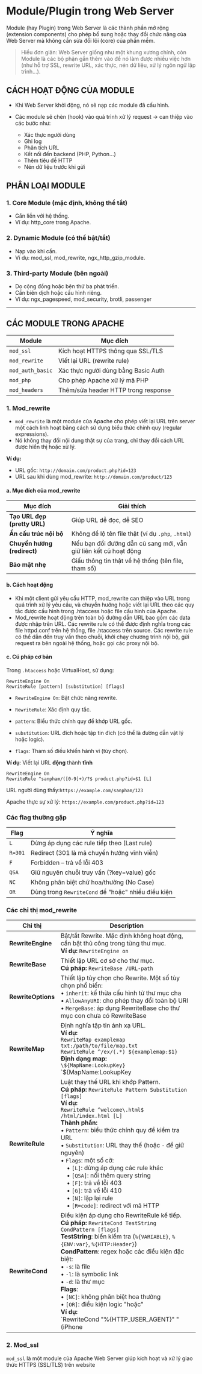 # Module/Plugin trong Web Server
Module (hay Plugin) trong Web Server là các thành phần mở rộng (extension components) cho phép bổ sung hoặc thay đổi chức năng của Web Server mà không cần sửa đổi lõi (core) của phần mềm.

>  Hiểu đơn giản: Web Server giống như một khung xương chính, còn Module là các bộ phận gắn thêm vào để nó làm được nhiều việc hơn (như hỗ trợ SSL, rewrite URL, xác thực, nén dữ liệu, xử lý ngôn ngữ lập trình…).

## CÁCH HOẠT ĐỘNG CỦA MODULE
- Khi Web Server khởi động, nó sẽ nạp các module đã cấu hình.

- Các module sẽ chèn (hook) vào quá trình xử lý request → can thiệp vào các bước như:
    - Xác thực người dùng
    - Ghi log
    - Phân tích URL
    - Kết nối đến backend (PHP, Python…)
    - Thêm tiêu đề HTTP
    - Nén dữ liệu trước khi gửi

## PHÂN LOẠI MODULE
### 1. Core Module (mặc định, không thể tắt)
- Gắn liền với hệ thống.
- Ví dụ: http_core trong Apache.

### 2. Dynamic Module (có thể bật/tắt)
- Nạp vào khi cần.
- Ví dụ: mod_ssl, mod_rewrite, ngx_http_gzip_module.

### 3. Third-party Module (bên ngoài)
- Do cộng đồng hoặc bên thứ ba phát triển.
- Cần biên dịch hoặc cấu hình riêng.
- Ví dụ: ngx_pagespeed, mod_security, brotli, passenger

----------
## CÁC MODULE TRONG APACHE
| Module           | Mục đích                            |
| ---------------- | ----------------------------------- |
| `mod_ssl`        | Kích hoạt HTTPS thông qua SSL/TLS   |
| `mod_rewrite`    | Viết lại URL (rewrite rule)         |
| `mod_auth_basic` | Xác thực người dùng bằng Basic Auth |
| `mod_php`        | Cho phép Apache xử lý mã PHP        |
| `mod_headers`    | Thêm/sửa header HTTP trong response |

### 1. Mod_rewrite
- `mod_rewrite` là một module của Apache cho phép viết lại URL trên server một cách linh hoạt bằng cách sử dụng biểu thức chính quy (regular expressions).
- Nó không thay đổi nội dung thật sự của trang, chỉ thay đổi cách URL được hiển thị hoặc xử lý.

 **Ví dụ:**
 -  URL gốc:
 `http://domain.com/product.php?id=123
`
- URL sau khi dùng mod_rewrite:
`http://domain.com/product/123
`
#### a. Mục đích của mod_rewrite
| Mục đích                     | Giải thích                                                       |
| ---------------------------- | ---------------------------------------------------------------- |
| **Tạo URL đẹp (pretty URL)** | Giúp URL dễ đọc, dễ SEO                                          |
| **Ẩn cấu trúc nội bộ**       | Không để lộ tên file thật (ví dụ `.php`, `.html`)                |
| **Chuyển hướng (redirect)**  | Nếu bạn đổi đường dẫn cũ sang mới, vẫn giữ liên kết cũ hoạt động |
| **Bảo mật nhẹ**              | Giấu thông tin thật về hệ thống (tên file, tham số)              |

#### b. Cách hoạt động
- Khi một client gửi yêu cầu HTTP, mod_rewrite can thiệp vào URL trong quá trình xử lý yêu cầu, và chuyển hướng hoặc viết lại URL theo các quy tắc được cấu hình trong .htaccess hoặc file cấu hình của Apache.
- Mod_rewrite hoạt động trên toàn bộ đường dẫn URL bao gồm các data được nhập trên URL. Các rewrite rule có thể được định nghĩa trong các file httpd.conf trên hệ thống, file .htaccess trên source. Các rewrite rule có thể dẫn đến truy vấn theo chuỗi, khởi chạy chương trình nội bộ, gửi request ra bên ngoài hệ thống, hoặc gọi các proxy nội bộ.
#### c. Cú pháp cơ bản 
Trong `.htaccess` hoặc VirtualHost, sử dụng:
```
RewriteEngine On
RewriteRule [pattern] [substitution] [flags]
```
- `RewriteEngine On`: Bật chức năng rewrite.

- `RewriteRule`: Xác định quy tắc.

- `pattern`: Biểu thức chính quy để khớp URL gốc.

- `substitution`: URL đích hoặc tập tin đích (có thể là đường dẫn vật lý hoặc logic).

- `flags`: Tham số điều khiển hành vi (tùy chọn).

**Ví dụ**: Viết lại URL **động** thành **tĩnh**
```
RewriteEngine On
RewriteRule ^sanpham/([0-9]+)/?$ product.php?id=$1 [L]
```
URL người dùng thấy:`https://example.com/sanpham/123 `

Apache thực sự xử lý: `https://example.com/product.php?id=123
`

### **Các flag thường gặp**

| Flag    | Ý nghĩa                                            |
| ------- | -------------------------------------------------- |
| `L`     | Dừng áp dụng các rule tiếp theo (Last rule)        |
| `R=301` | Redirect (301 là mã chuyển hướng vĩnh viễn)        |
| `F`     | Forbidden – trả về lỗi 403                         |
| `QSA`   | Giữ nguyên chuỗi truy vấn (?key=value) gốc         |
| `NC`    | Không phân biệt chữ hoa/thường (No Case)           |
| `OR`    | Dùng trong `RewriteCond` để "hoặc" nhiều điều kiện |

### Các chỉ thị mod_rewrite

| **Chỉ thị**       | **Description** |
|-------------------|-----------------|
| **RewriteEngine** | Bật/tắt Rewrite. Mặc định không hoạt động, cần bật thủ công trong từng thư mục.<br>**Ví dụ:** `RewriteEngine on` |
| **RewriteBase**   | Thiết lập URL cơ sở cho thư mục.<br>**Cú pháp:** `RewriteBase /URL-path` |
| **RewriteOptions**| Thiết lập tùy chọn cho Rewrite. Một số tùy chọn phổ biến:<br>• `inherit`: kế thừa cấu hình từ thư mục cha<br>• `AllowAnyURI`: cho phép thay đổi toàn bộ URI<br>• `MergeBase`: áp dụng RewriteBase cho thư mục con chưa có RewriteBase |
| **RewriteMap**    | Định nghĩa tập tin ánh xạ URL.<br>**Ví dụ:**<br>`RewriteMap examplemap txt:/path/to/file/map.txt`<br>`RewriteRule ^/ex/(.*) ${examplemap:$1}`<br>**Định dạng map:**<br>`\${MapName:LookupKey}`<br>`\${MapName:LookupKey|DefaultValue}` |
| **RewriteRule**   | Luật thay thế URL khi khớp Pattern.<br>**Cú pháp:** `RewriteRule Pattern Substitution [flags]`<br>**Ví dụ:**<br>`RewriteRule ^welcome\.html$ /html/index.html [L]`<br>**Thành phần:**<br>• `Pattern`: biểu thức chính quy để kiểm tra URL<br>• `Substitution`: URL thay thế (hoặc `-` để giữ nguyên)<br>• `Flags`: một số cờ:<br> • `[L]`: dừng áp dụng các rule khác<br> • `[QSA]`: nối thêm query string<br> • `[F]`: trả về lỗi 403<br> • `[G]`: trả về lỗi 410<br> • `[N]`: lặp lại rule<br> • `[R=code]`: redirect với mã HTTP |
| **RewriteCond**   | Điều kiện áp dụng cho RewriteRule kế tiếp.<br>**Cú pháp:** `RewriteCond TestString CondPattern [flags]`<br>**TestString**: biến kiểm tra (`%{VARIABLE}`, `%{ENV:var}`, `%{HTTP:Header}`)<br>**CondPattern**: regex hoặc các điều kiện đặc biệt:<br>• `-s`: là file<br>• `-l`: là symbolic link<br>• `-d`: là thư mục<br>**Flags**:<br>• `[NC]`: không phân biệt hoa thường<br>• `[OR]`: điều kiện logic "hoặc"<br>**Ví dụ:**<br>`RewriteCond "%{HTTP_USER_AGENT}" "(iPhone|Android)"`<br>`RewriteRule ...` |


### 2. Mod_ssl
`mod_ssl` là một module của Apache Web Server giúp kích hoạt và xử lý giao thức HTTPS (SSL/TLS) trên website 

